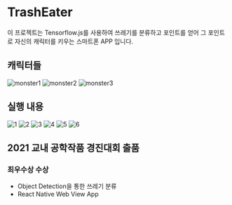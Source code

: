 # TrashEater

이 프로젝트는 Tensorflow.js를 사용하여 쓰레기를 분류하고 포인트를 얻어 그 포인트로 자신의 캐릭터를 키우는 스마트폰 APP 입니다.

## 캐릭터들
![monster1](https://github.com/pupba/Trash-Eater/assets/53106728/c676a8f4-5a69-4dd5-ad58-77134154bb79)
![monster2](https://github.com/pupba/Trash-Eater/assets/53106728/0ff835d2-4355-4589-b75d-2b07ccb1d7de)
![monster3](https://github.com/pupba/Trash-Eater/assets/53106728/8fee3c72-2fd1-43cc-afeb-c2c6514fb9ce)

## 실행 내용

![1](https://github.com/pupba/Trash-Eater/assets/53106728/e6f58cd5-d517-45d0-95c0-0723309ad278)
![2](https://github.com/pupba/Trash-Eater/assets/53106728/ebd5a3ab-d457-4f38-b620-3821721feb1a)
![3](https://github.com/pupba/Trash-Eater/assets/53106728/b8875413-59ce-4e04-a39f-7c994396bb7f)
![4](https://github.com/pupba/Trash-Eater/assets/53106728/effc7816-d281-46bf-b3d0-4385e833554d)
![5](https://github.com/pupba/Trash-Eater/assets/53106728/ec44ac55-bfbd-460a-9f82-e152bf22c839)
![6](https://github.com/pupba/Trash-Eater/assets/53106728/41cec458-ffb4-4fd6-8933-90bdd0b3a087)

## 2021 교내 공학작품 경진대회 출품

### 최우수상 수상

-   Object Detection을 통한 쓰레기 분류
-   React Native Web View App
